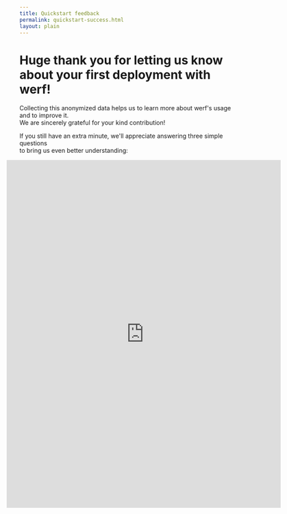 ```yaml
---
title: Quickstart feedback
permalink: quickstart-success.html
layout: plain
---
```


# Huge thank you for letting us know<br> about your first deployment with werf!

Collecting this anonymized data helps us to learn more about werf's usage and to improve it.<br> We are sincerely grateful for your kind contribution!

If you still have an extra minute, we'll appreciate answering three simple questions<br> to bring us even better understanding:

<iframe src="https://docs.google.com/forms/d/e/1FAIpQLScbWImIbDAYTTROyNBCVA8ZhMuGVgEHjtANR5FDNFjHge-vOQ/viewform?embedded=true" width="640" height="812" frameborder="0" marginheight="0" marginwidth="0" style="margin-left: -30px;">Loading…</iframe>